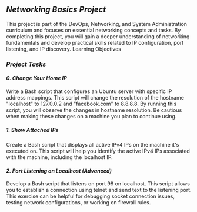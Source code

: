 ## *Networking Basics Project*

This project is part of the DevOps, Networking, and System Administration curriculum and focuses on essential networking concepts and tasks. By completing this project, you will gain a deeper understanding of networking fundamentals and develop practical skills related to IP configuration, port listening, and IP discovery.
Learning Objectives

### *Project Tasks*
#### *0. Change Your Home IP*

Write a Bash script that configures an Ubuntu server with specific IP address mappings. This script will change the resolution of the hostname "localhost" to 127.0.0.2 and "facebook.com" to 8.8.8.8. By running this script, you will observe the changes in hostname resolution. Be cautious when making these changes on a machine you plan to continue using.
##### *1. Show Attached IPs*

Create a Bash script that displays all active IPv4 IPs on the machine it's executed on. This script will help you identify the active IPv4 IPs associated with the machine, including the localhost IP.
#### *2. Port Listening on Localhost (Advanced)*

Develop a Bash script that listens on port 98 on localhost. This script allows you to establish a connection using telnet and send text to the listening port. This exercise can be helpful for debugging socket connection issues, testing network configurations, or working on firewall rules.